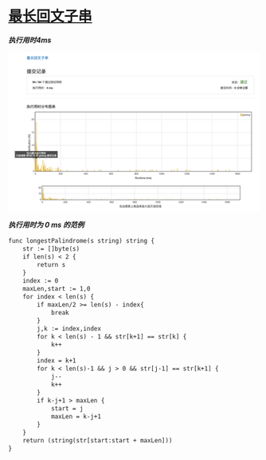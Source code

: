 # [最长回文子串](https://leetcode-cn.com/problems/longest-palindromic-substring/description/)

***执行用时4ms***

![提交记录](./longest-palindromic-substring.png)

***执行用时为 0 ms 的范例***

```golang
func longestPalindrome(s string) string {
	str := []byte(s)
	if len(s) < 2 {
		return s
	}
	index := 0
	maxLen,start := 1,0
	for index < len(s) {
		if maxLen/2 >= len(s) - index{
			break
		}
		j,k := index,index
		for k < len(s) - 1 && str[k+1] == str[k] {
			k++
		}
		index = k+1
		for k < len(s)-1 && j > 0 && str[j-1] == str[k+1] {
			j--
			k++
		}
		if k-j+1 > maxLen {
			start = j
			maxLen = k-j+1
		}
	}
	return (string(str[start:start + maxLen]))
}
```